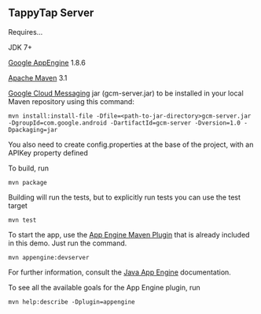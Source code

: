 ## TappyTap Server

Requires...

JDK 7+

[Google AppEngine](http://appengine.google.com) 1.8.6

[Apache Maven](http://maven.apache.org) 3.1

[Google Cloud Messaging](http://developer.android.com/reference/com/google/android/gcm/package-summary.html) jar (gcm-server.jar) to be installed in your local Maven repository using this command:

	mvn install:install-file -Dfile=<path-to-jar-directory>gcm-server.jar -DgroupId=com.google.android -DartifactId=gcm-server -Dversion=1.0 -Dpackaging=jar

You also need to create config.properties at the base of the project, with an APIKey property defined

To build, run

    mvn package

Building will run the tests, but to explicitly run tests you can use the test target

    mvn test

To start the app, use the [App Engine Maven Plugin](http://code.google.com/p/appengine-maven-plugin/) that is already included in this demo.  Just run the command.

    mvn appengine:devserver

For further information, consult the [Java App Engine](https://developers.google.com/appengine/docs/java/overview) documentation.

To see all the available goals for the App Engine plugin, run

    mvn help:describe -Dplugin=appengine
